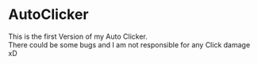 # AutoClicker
This is the first Version of my Auto Clicker. <br>
There could be some bugs and I am not responsible for any Click damage xD
